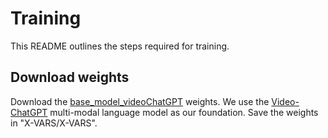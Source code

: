 # Training

This README outlines the steps required for training. 

## Download weights

Download the [base_model_videoChatGPT](https://drive.google.com/drive/folders/1UbMAQVFrTB-DtEFUSmv8tBXuurrBfMUJ) weights. We use the [Video-ChatGPT](https://github.com/mbzuai-oryx/Video-ChatGPT/tree/main?tab=readme-ov-file) multi-modal language model as our foundation.
Save the weights in "X-VARS/X-VARS".
